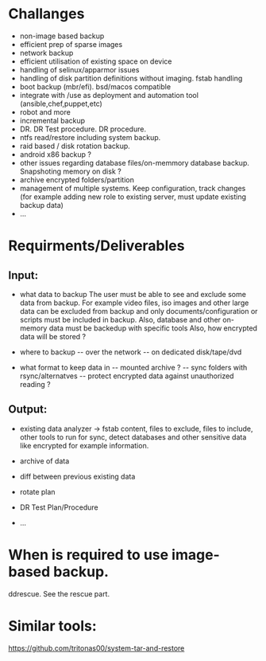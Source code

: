 # Challanges 

- non-image based backup
- efficient prep of sparse images
- network backup
- efficient utilisation of existing space on device
- handling of selinux/apparmor issues
- handling of disk partition definitions without imaging. fstab handling
- boot backup (mbr/efi). bsd/macos compatible
- integrate with /use as deployment and automation tool (ansible,chef,puppet,etc)
- robot and more
- incremental backup
- DR. DR Test procedure. DR procedure.
- ntfs read/restore including system backup.
- raid based / disk rotation backup.
- android x86 backup ?
- other issues regarding database files/on-memmory database backup. Snapshoting memory on disk ?
- archive encrypted folders/partition
- management of multiple systems. Keep configuration, track changes (for example adding new role to existing server, must update existing backup data)
- ...


# Requirments/Deliverables
## Input:
- what data to backup
 The user must be able to see and exclude some data from backup. For example video files, iso images and other large data can be excluded from backup and only documents/configuration or scripts must be included in backup.
 Also, database and other on-memory data must be backedup with specific tools
 Also, how encrypted data will be stored ?
 
- where to backup
  -- over the network
  -- on dedicated disk/tape/dvd
  
- what format to keep data in
  -- mounted archive ?
  -- sync folders with rsync/alternatves 
  -- protect encrypted data against unauthorized reading ?
  
  
## Output:
- existing data analyzer -> fstab content, files to exclude, files to include, other tools to run for sync, detect databases and other sensitive data like encrypted for example information.

- archive of data
- diff between previous existing data
- rotate plan
- DR Test Plan/Procedure
- ...

# When is required to use image-based backup. 
ddrescue. See the rescue part. 

# Similar tools:
https://github.com/tritonas00/system-tar-and-restore

